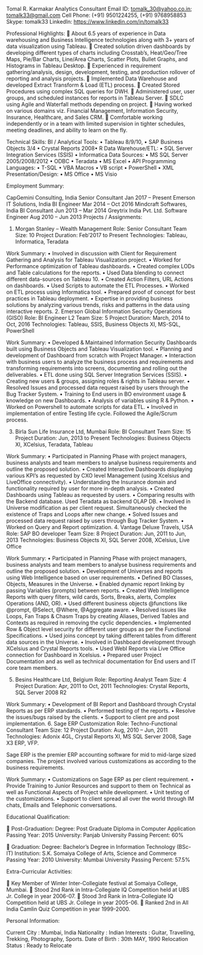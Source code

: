 Tomal R. Karmakar
Analytics Consultant
Email ID: tomalk_30@yahoo.co.in; tomalk33@gmail.com
Cell Phone: (+91) 9501224255, (+91) 9768958853
Skype: tomalk33
LinkedIn: https://www.linkedin.com/in/tomalk33 


Professional Highlights:
	About 6.5 years of experience in Data warehousing and Business Intelligence technologies along with 3+ years of data visualization using Tableau.
	Created solution driven dashboards by developing different types of charts including Crosstab’s, Heat/Geo/Tree Maps, Pie/Bar Charts, Line/Area Charts, Scatter Plots, Bullet Graphs, and Histograms in Tableau Desktop.
	Experienced in requirement gathering/analysis, design, development, testing, and production rollover of reporting and analysis projects.
	Implemented Data Warehouse and developed Extract Transform & Load (ETL) process.
	Created Stored Procedures using complex SQL queries for DWH.
	Administered user, user groups, and scheduled instances for reports in Tableau Server.
	SDLC using Agile and Waterfall methods depending on project.
	Having worked on various domains viz. Financial Management, Information Security, Insurance, Healthcare, and Sales CRM.
	Comfortable working independently or in a team with limited supervision in tighter schedules, meeting deadlines, and ability to learn on the fly.


Technical Skills:
BI / Analytical Tools:	•	Tableau 8/9/10,
•	SAP Business Objects 3/4	•	Crystal Reports 2008•	R
Data Warehouse/ETL:	•	SQL Server Integration Services (SSIS)	•	Informatica
Data Sources:	•	MS SQL Server 2005/2008/2012
•	ODBC	•	Teradata
•	MS Excel
•	API
Programming Languages:	•	T-SQL
•	VBA Macros
•	VB script	•	PowerShell
•	XML
Presentation/Design:	•	MS Office	•	MS Visio


Employment Summary: 

CapGemini Consulting, India
Senior Consultant	Jan 2017 – Present
Emerson IT Solutions, India
BI Engineer	Mar 2014 – Oct 2016
Mindcraft Softwares, India
BI Consultant	Jun 2013 – Mar 2014
Greytrix India Pvt. Ltd.
Software Engineer	Aug 2010 – Jun 2013
Projects / Assignments: 
1. Morgan Stanley – Wealth Management
Role: Senior Consultant
Team Size: 10
Project Duration: Feb’2017 to Present
Technologies: Tableau, Informatica, Teradata

Work Summary:
•	Involved in discussion with Client for Requirement Gathering and Analysis for Tableau Visualization project.
•	Worked for Performance optimization of Tableau dashboards.
•	Created complex LODs and Table calculations for the reports. 
•	Used Data blending to connect different data-sources on Tableau 10.
•	Created Action Filters, URL Actions on dashboards.
•	Used Scripts to automate the ETL Processes.
•	Worked on ETL process using Informatica tool.
•	Prepared proof of concept for best practices in Tableau deployment.
•	Expertise in providing business solutions by analyzing various trends, risks and patterns in the data using interactive reports.
2. Emerson Global Information Security Operations (GISO)
Role: BI Engineer L2
Team Size: 5
Project Duration: March, 2014 to Oct, 2016
Technologies: Tableau, SSIS, Business Objects XI, MS-SQL, PowerShell

Work Summary:
•	Developed & Maintained Information Security Dashboards built using Business Objects and Tableau Visualization tool.
•	Planning and development of Dashboard from scratch with Project Manager.
•	Interaction with business users to analyze the business process and requirements and transforming requirements into screens, documenting and rolling out the deliverables.
•	ETL done using SQL Server Integration Services (SSIS).
•	Creating new  users & groups, assigning roles & rights in Tableau server.
•	Resolved Issues and processed data request raised by users through the Bug Tracker System.
•	Training to End users in BO environment usage  & knowledge on new Dashboards.
•	Analysis of variables using R & Python.
•	Worked on Powershell to automate scripts for data ETL.
•	Involved in implementation of entire Testing life cycle. Followed the Agile/Scrum process.


3. Birla Sun Life Insurance Ltd, Mumbai
Role: BI Consultant
Team Size: 15
Project Duration: Jun, 2013 to Present
Technologies: Business Objects XI, XCelsius, Teradata, Tableau

Work Summary:
•	Participated in Planning Phase with project managers, business analysts and team members to analyse business requirements and outline the proposed solution. 
•	Created Interactive Dashboards displaying various KPI’s as requested by CXO level Management (using Xcelsius and LiveOffice connectivity).
•	Understanding the Insurance domain and functionality required by user for more in-depth analysis.
•	Created Dashboards using Tableau as requested by users.
•	Comparing results with the Backend database. Used Teradata as backend OLAP DB.
•	Involved in Universe modification as per client request. Simultaneously checked the existence of Traps and Loops after new change.
•	Solved Issues and processed data request raised by users through Bug Tracker System.
•	Worked on Query and Report optimization.
4. Vantage Deluxe Travels, USA
Role: SAP BO developer
Team Size: 8
Project Duration: Jun, 2011 to Jun, 2013
Technologies: Business Objects XI, SQL Server 2008, XCelsius, Live Office

Work Summary:
•	Participated in Planning Phase with project managers, business analysts and team members to analyse business requirements and outline the proposed solution. 
•	Development of Universes and reports using Web Intelligence based on user requirements.
•	Defined BO Classes, Objects, Measures in the Universe.
•	Enabled dynamic report linking by passing Variables (prompts) between reports.
•	Created Web Intelligence Reports with query filters, wild cards, Sorts, Breaks, alerts, Complex Operations (AND, OR).
•	Used different business objects @functions like @prompt, @Select, @Where, @Aggregate aware.
•	Resolved issues like Loops, Fan Traps & Chasm Traps by creating Aliases, Derived Tables and Contexts as required in removing the cyclic dependencies.
•	Implemented Row & Object level security for different user groups as per the Functional Specifications.
•	Used joins concept by taking different tables from different data sources in the Universe.
•	Involved in Dashboard development through XCelsius and Crystal Reports tools.
•	Used WebI Reports via Live Office connection for Dashboard in Xcelsius.
•	Prepared user Project Documentation and as well as technical documentation for End users and IT core team members.

5. Besins Healthcare Ltd, Belgium
Role: Reporting Analyst
Team Size: 4
Project Duration: Apr, 2011 to Oct, 2011
Technologies: Crystal Reports, SQL Server 2008 R2

Work Summary:
•	Development of BI Report and Dashboard through Crystal Reports as per ERP standards.
•	Performed testing of the reports.
•	Resolve the issues/bugs raised by the clients.
•	Support to client pre and post implementation.
6. Sage ERP Customization
Role: Techno-Functional Consultant
Team Size: 12
Project Duration: Aug, 2010 – Jun, 2011
Technologies: Adonix 4GL, Crystal Reports XI, MS SQL Server 2008, Sage X3 ERP, VFP.

Sage ERP is the premier ERP accounting software for mid to mid-large sized companies. The project involved various customizations as according to the business requirements.

Work Summary:
•	Customizations on Sage ERP as per client requirement.
•	Provide Training to Junior Resources and support to them on Technical as well as Functional Aspects of Project while development.
•	Unit testing of the customizations.
•	Support to client spread all over the world through IM chats, Emails and Telephonic conversations.


 

Educational Qualification: 

	Post-Graduation:
Degree:		Post Graduate Diploma in Computer Application
Passing Year: 		2015
University: 		Panjab University
Passing Percent:	60%

	Graduation: 
Degree:		Bachelor’s Degree in Information Technology (BSc-IT)
Institution: 		S.K. Somaiya College of Arts, Science and Commerce
Passing Year: 		2010
University: 		Mumbai University
Passing Percent:	57.5%

Extra-Curricular Activities:

	Key Member of Winter Inter-Collegiate festival at Somaiya College, Mumbai.
	Stood 2nd Rank in Intra-Collegiate IQ Competition held at UBS Jr. College in year 2006-07.
	Stood 3rd Rank in Intra-Collegiate IQ Competition held at UBS Jr. College in year 2005-06.
	Ranked 2nd in All India Camlin Quiz Competition in year 1999-2000.

Personal Information: 

Current City		:	Mumbai, India
Nationality		:	Indian
Interests		:	Guitar, Travelling, Trekking, Photography, Sports.
Date of Birth                   :	30th MAY, 1990
Relocation Status	:	Ready to Relocate


